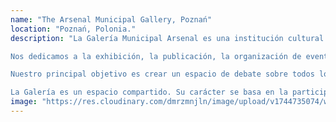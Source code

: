 ```yaml
---
name: "The Arsenal Municipal Gallery, Poznań"
location: "Poznań, Polonia."
description: "La Galería Municipal Arsenal es una institución cultural autónoma financiada por el Ayuntamiento de Poznań.

Nos dedicamos a la exhibición, la publicación, la organización de eventos culturales y el desarrollo de programas educativos. Ampliamos continuamente la colección de la Galería. Como institución pública, nos interesan nuestros contextos políticos, sociales y ecológicos inmediatos.

Nuestro principal objetivo es crear un espacio de debate sobre todos los temas posibles. Utilizando el arte como argumento, abordamos discursos de actualidad y señalamos nuevas formas, aún no articuladas, de participar en el mundo, el mundo que cocreamos y del que nos responsabilizamos.

La Galería es un espacio compartido. Su carácter se basa en la participación. Somos una institución más afectiva que crítica, sensible a las voces e impulsos externos a su propio universo y abierta a todo aquello que escapa a la lógica del Antropoceno."
image: "https://res.cloudinary.com/dmrzmnjln/image/upload/v1744735074/website/places/k8ucdsoiyae9uwsei1zh.jpg"
---
```

